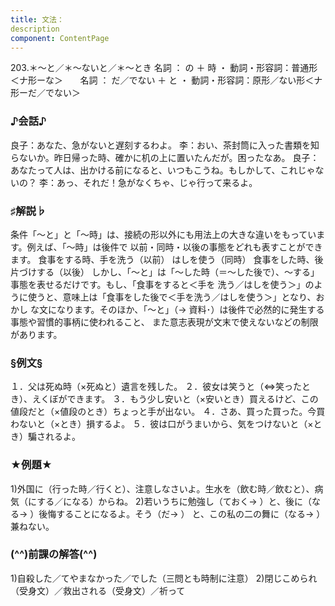 ```yaml
---
title: 文法：
description
component: ContentPage
---
```



203.＊～と／＊～ないと／＊～とき
名詞 ： の ＋ 時 ・
動詞・形容詞：普通形＜ナ形ーな＞      
名詞 ： だ／でない ＋ と ・
動詞・形容詞：原形／ない形＜ナ形ーだ／でない＞      
### ♪会話♪
良子：あなた、急がないと遅刻するわよ。
李：おい、茶封筒に入った書類を知らないか。昨日帰った時、確かに机の上に置いたんだが。困ったなあ。 良子：あなたって人は、出かける前になると、いつもこうね。もしかして、これじゃないの？
李：あっ、それだ！急がなくちゃ、じゃ行って来るよ。
### ♯解説♭
条件「～と」と「～時」は、接続の形以外にも用法上の大きな違いをもっています。例えば、「～時」は後件で 以前・同時・以後の事態をどれも表すことができます。
食事をする時、手を洗う（以前） はしを使う（同時）
食事をした時、後片づけする（以後） しかし、「～と」は「～した時（＝～した後で）、～する」事態を表せるだけです。もし、「食事をすると＜手を
洗う／はしを使う＞」のように使うと、意味上は「食事をした後で＜手を洗う／はしを使う＞」となり、おかし な文になります。そのほか、「～と」（→ 資料･）は後件で必然的に発生する事態や習慣的事柄に使われること、 また意志表現が文末で使えないなどの制限があります。
### §例文§
１．父は死ぬ時（×死ぬと）遺言を残した。
２．彼女は笑うと（⇔笑ったとき）、えくぼができます。
３．もう少し安いと（×安いとき）買えるけど、この値段だと（×値段のとき）ちょっと手が出ない。
４．さあ、買った買った。今買わないと（×とき）損するよ。
５．彼は口がうまいから、気をつけないと（×とき）騙されるよ。
### ★例題★
1)外国に（行った時／行くと）、注意しなさいよ。生水を（飲む時／飲むと）、病気（にする／になる）からね。
2)若いうちに勉強し（ておく→ ）と、後に（なる→ ）後悔することになるよ。そう（だ→ ）
と、この私の二の舞に（なる→ ）兼ねない。
### (^^)前課の解答(^^)
1)自殺した／てやまなかった／でした（三問とも時制に注意）
2)閉じこめられ（受身文）／救出される（受身文）／祈って
